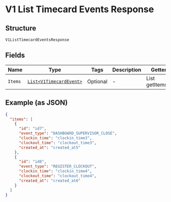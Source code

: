 
# V1 List Timecard Events Response

## Structure

`V1ListTimecardEventsResponse`

## Fields

| Name | Type | Tags | Description | Getter |
|  --- | --- | --- | --- | --- |
| `Items` | [`List<V1TimecardEvent>`](/doc/models/v1-timecard-event.md) | Optional | - | List<V1TimecardEvent> getItems() |

## Example (as JSON)

```json
{
  "items": [
    {
      "id": "id7",
      "event_type": "DASHBOARD_SUPERVISOR_CLOSE",
      "clockin_time": "clockin_time3",
      "clockout_time": "clockout_time3",
      "created_at": "created_at5"
    },
    {
      "id": "id8",
      "event_type": "REGISTER_CLOCKOUT",
      "clockin_time": "clockin_time4",
      "clockout_time": "clockout_time4",
      "created_at": "created_at6"
    }
  ]
}
```

